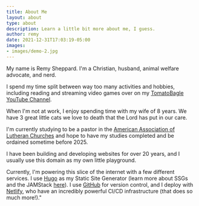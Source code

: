 ```yaml
---
title: About Me
layout: about
type: about
description: Learn a little bit more about me, I guess.
author: remy
date: 2021-12-31T17:03:19-05:00
images: 
- images/demo-2.jpg
---
```


My name is Remy Sheppard. I'm a Christian, husband, animal welfare advocate, and nerd.

I spend my time split between way too many activities and hobbies, including reading and streaming video games over on my [TomatoBagle YouTube Channel](https://www.youtube.com/channelUCCf_SKbCf-YvAEMbwwN4rFw).

When I'm not at work, I enjoy spending time with my wife of 8 years. We have 3 great little cats  we love to death that the Lord has put in our care.

I'm currently studying to be a pastor in the [American Association of Lutheran Churches](https://www.taalc.org) and hope to have my studies completed and be ordained sometime before 2025.

I have been building and developing websites for over 20 years, and I usually use this domain as my own little playground.

Currently, I'm powering this slice of the internet with a few different services. I use [Hugo](https://www.gohugo.io) as my Static Site Generator (learn more about SSGs and the JAMStack [here](https://www.jamstack.org)). I use [GitHub](https://www.github.com) for version control, and I deploy with [Netlify](https://www.netlify.com), who have an incredibly powerful CI/CD infrastructure (that does so much more!)."